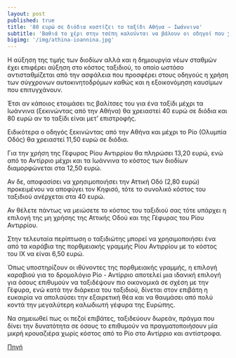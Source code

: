 ```yaml
---
layout: post
published: true
title: '80 ευρώ σε διόδια κοστίζει το ταξίδι Αθήνα – Ιωάννινα'
subtitle: 'Βαθιά το χέρι στην τσέπη καλούνται να βάλουν οι οδηγοί που χρησιμοποιούν τους νέους αυτοκινητόδρομους. '
bigimg: '/img/athina-ioannina.jpg'	
---
```


Η αύξηση της τιμής των διοδίων αλλά και η δημιουργία νέων σταθμών έχει επιφέρει αύξηση στο κόστος ταξιδιού, το οποίο ωστόσο αντισταθμίζεται από την ασφάλεια που προσφέρει στους οδηγούς η χρήση των σύγχρονων αυτοκινητοδρόμων καθώς και η εξοικονόμηση καυσίμων που επιτυγχάνουν. 

Έτσι αν κάποιος ετοιμάσει τις βαλίτσες του για ένα ταξίδι μέχρι τα Ιωάννινα (ξεκινώντας από την Αθήνα) θα χρειαστεί 40 ευρώ σε διόδια και 80 ευρώ αν το ταξίδι είναι μετ’ επιστροφής.

Ειδικότερα ο οδηγός ξεκινώντας από την Αθήνα και μέχρι το Ρίο (Ολυμπία Οδός) θα χρειαστεί 11,50 ευρώ σε διόδια. 

Για την χρήση της Γέφυρας Ρίου Αντιρρίου θα πληρώσει 13,20 ευρώ, ενώ από το Αντίρριο μέχρι και τα Ιωάννινα το κόστος των διοδίων διαμορφώνεται στα 12,50 ευρώ. 

Αν δε, αποφασίσει να χρησιμοποιήσει την Αττική Οδό (2,80 ευρώ)  προκειμένου να αποφύγει τον Κηφισό, τότε το συνολικό κόστος του ταξιδιού ανέρχεται στα 40 ευρώ. 

Αν θέλετε πάντως να μειώσετε το κόστος του ταξιδιού σας τότε υπάρχει η επιλογή της μη χρήσης της Αττικής Οδού και της Γέφυρας του Ρίου Αντιρρίου. 

Στην τελευταία περίπτωση ο ταξιδιώτης μπορεί να χρησιμοποιήσει ένα από τα καράβια της πορθμειακής γραμμής Ρίου Αντιρρίου με το κόστος του ΙΧ να είναι 6,50 ευρώ. 

Όπως υποστηρίζουν οι ιθύνοντες της πορθμειακής γραμμής, η επιλογή καραβιού για το δρομολόγιο Ρίο - Αντίρριο αποτελεί μια ιδανική επιλογή για όσους επιθυμούν να ταξιδέψουν πιο οικονομικά σε σχέση με την Γέφυρα, ενώ κατά την διάρκεια του ταξιδιού, δίνεται στον επιβάτη η ευκαιρία να απολαύσει την εξαιρετική θέα και να θαυμάσει από πολύ κοντά την μεγαλύτερη καλωδιωτή γέφυρα της Ευρώπης. 

Να σημειωθεί πως οι πεζοί επιβάτες, ταξιδεύουν δωρεάν, πράγμα που δίνει την δυνατότητα σε όσους το επιθυμούν να πραγματοποιήσουν μία μικρή κρουαζιέρα χωρίς κόστος από το Ρίο στο Αντίρριο και αντίστροφα. 

[Πηγή](http://www.insider.gr/hristika/60802/80-eyro-se-diodia-kostizei-taxidi-athina-ioannina)
